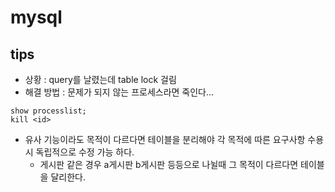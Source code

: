 # mysql
## tips
- 상황 : query를 날렸는데 table lock 걸림 
- 해결 방법 : 문제가 되지 않는 프로세스라면 죽인다... 
```
show processlist;
kill <id>
```
- 유사 기능이라도 목적이 다르다면 테이블을 분리해야 각 목적에 따른 요구사항 수용시 독립적으로 수정 가능 하다.
  - 게시판 같은 경우 a게시판 b게시판 등등으로 나뉠때 그 목적이 다르다면 테이블을 달리한다. 
